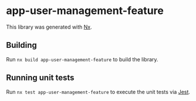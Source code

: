 # app-user-management-feature

This library was generated with [Nx](https://nx.dev).

## Building

Run `nx build app-user-management-feature` to build the library.

## Running unit tests

Run `nx test app-user-management-feature` to execute the unit tests via [Jest](https://jestjs.io).
